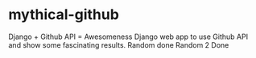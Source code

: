 # mythical-github
Django + Github API = Awesomeness
Django web app to use Github API and show some fascinating results.
Random done
Random 2 Done
